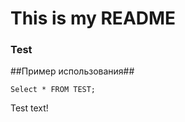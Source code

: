 # This is my README

### Test

##Пример использования##

    Select * FROM TEST;
    
    

Test text!